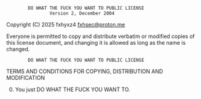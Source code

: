             DO WHAT THE FUCK YOU WANT TO PUBLIC LICENSE
                    Version 2, December 2004

 Copyright (C) 2025 fxhyxz4 <fxhsec@proton.me>

 Everyone is permitted to copy and distribute verbatim or modified
 copies of this license document, and changing it is allowed as long
 as the name is changed.

            DO WHAT THE FUCK YOU WANT TO PUBLIC LICENSE
   TERMS AND CONDITIONS FOR COPYING, DISTRIBUTION AND MODIFICATION

  0. You just DO WHAT THE FUCK YOU WANT TO.